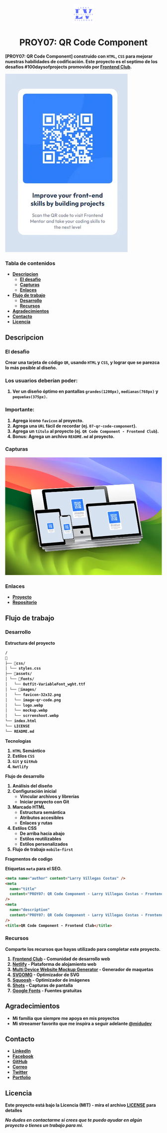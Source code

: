 <div align="center" style="text-align: center">
<img src = "./images/logo.webp" height="64" width="auto">
  <h1><b>PROY07: QR Code Component<b></h1>
</div>

[PROY07: QR Code Component] construido con `HTML`, `CSS`  para mejorar nuestras habilidades de codificación. Este proyecto es el septimo de los desafios #100daysofprojects promovido por [Frontend Club](https://www.facebook.com/frontendclubfb).

![Screenshot](./images/screenshoot.webp)

### Tabla de contenidos

- [Descripcion](#descripcion)
  - [El desafio](#el-desafio)
  - [Capturas](#capturas)
  - [Enlaces](#enlaces)
- [Flujo de trabajo](#flujo-de-trabajo)
  - [Desarrollo](#desarrollo)
  - [Recursos](#recursos)
- [Agradecimientos](#agradecimientos)
- [Contacto](#contacto)
- [Licencia](#licencia)

## Descripcion

### El desafio

Crear una tarjeta de código `QR`, usando `HTML` y `CSS`, y lograr que se parezca lo más posible al diseño.

### Los usuarios deberían poder:

1. Ver un diseño óptimo en pantallas `grandes(1200px)`, `medianas(768px)` y `pequeñas(375px)`.


### Importante:

1. Agrega icono `favicon` al proyecto.
2. Agrega una `URL` fácil de recordar (ej. `07-qr-code-component`).
3. Agrega un `título` al proyecto (ej. `QR Code Component - Frontend Club`).
4. **Bonus**: Agrega un archivo `README.md` al proyecto.


### Capturas

![Captura](./images/mockup.webp)

### Enlaces

- [Proyecto](https://07-qr-code-component-larry.netlify.app/)
- [Repositorio](https://github.com/LarryIVC/100_days_of_projects_day9)

## Flujo de trabajo

### Desarrollo

**Estructura del proyecto**

```txt
/
📂
├── 📂css/
│ └── styles.css
├── 📂assets/
│ └── 📂fonts/
│   └── Outfit-VariableFont_wght.ttf
│ └── 📂images/
│   └── favicon-32x32.png
│   └── image-qr-code.png
│   └── logo.webp
│   └── mockup.webp
│   └── scrrenshoot.webp
└── index.html
└── LICENSE
└── README.md
```

**Tecnologías**

1. `HTML` Semántico
2. Estilos `CSS`
3. `Git` y `GitHub`
4. `Netlify`

**Flujo de desarrollo**

1. Análisis del diseño
2. Configuración inicial
   - Vincular archivos y librerías
   - Iniciar proyecto con Git
3. Marcado HTML
   - Estructura semántica
   - Atributos accesibles
   - Enlaces y rutas
4. Estilos CSS
   - De arriba hacia abajo
   - Estilos reutilizables
   - Estilos personalizados
5. Flujo de trabajo `mobile-first`

**Fragmentos de codigo**

Etiquetas `meta` para el SEO.

```html
<meta name="author" content="Larry Villegas Costas" />
<meta
  name="title"
  content="PROY07: QR Code Component - Larry Villegas Costas - Frontend Club"
/>
<meta
  name="description"
  content="PROY07: QR Code Component - Larry Villegas Costas - Frontend Club"
/>
<title>QR Code Component - Frontend Club</title>
```

### Recursos

Comparte los recursos que hayas utilizado para completar este proyecto.

1. [Frontend Club](https://www.facebook.com/frontendclubfb) - Comunidad de desarrollo web
2. [Netlify](https://www.netlify.com/) - Plataforma de alojamiento web
3. [Multi Device Website Mockup Generator](https://techsini.com/multi-mockup/index.php) - Generador de maquetas
4. [SVGOMG](https://jakearchibald.github.io/svgomg/) - Optimizador de SVG
5. [Squoosh](https://squoosh.app/) - Optimizador de imágenes
6. [Shots](https://shots.so/) - Capturas de pantalla
7. [Google Fonts](https://fonts.google.com/) - Fuentes gratuitas

## Agradecimientos

- Mi familia que siempre me apoya en mis proyectos
- Mi streeamer favorito que me inspira a seguir adelante [@midudev](https://www.twitch.tv/midudev)

## Contacto

- [LinkedIn](https://www.linkedin.com/in/larryvillegascostas/)
- [Facebook](https://www.facebook.com/profile.php?id=1201373751)
- [GitHub](https://github.com/LarryIVC)
- [Correo](mailto:larry_villegas@hotmail.com)
- [Twitter](https://twitter.com/LarryVillegas)
- [Portfolio](https://portfolio-larry.netlify.app/)

## Licencia

Este proyecto está bajo la Licencia (MIT) - mira el archivo [LICENSE](LICENSE) para detalles

*No dudes en contactarme si crees que te puedo ayudar en algún proyecto o tienes un trabajo para mi.*

